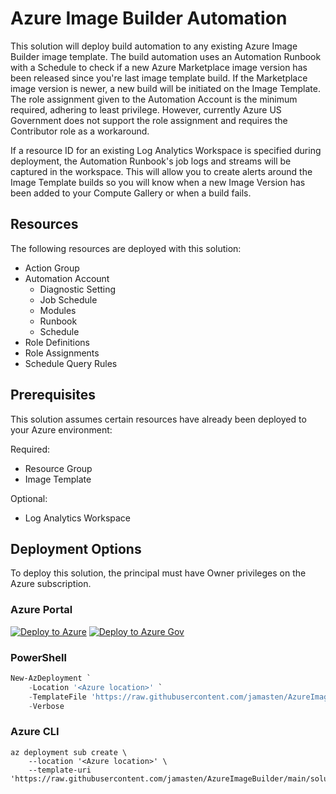 # Azure Image Builder Automation

This solution will deploy build automation to any existing Azure Image Builder image template. The build automation uses an Automation Runbook with a Schedule to check if a new Azure Marketplace image version has been released since you're last image template build. If the Marketplace image version is newer, a new build will be initiated on the Image Template. The role assignment given to the Automation Account is the minimum required, adhering to least privilege. However, currently Azure US Government does not support the role assignment and requires the Contributor role as a workaround.

If a resource ID for an existing Log Analytics Workspace is specified during deployment, the Automation Runbook's job logs and streams will be captured in the workspace. This will allow you to create alerts around the Image Template builds so you will know when a new Image Version has been added to your Compute Gallery or when a build fails.

## Resources

The following resources are deployed with this solution:

- Action Group
- Automation Account
  - Diagnostic Setting
  - Job Schedule
  - Modules
  - Runbook
  - Schedule
- Role Definitions
- Role Assignments
- Schedule Query Rules

## Prerequisites

This solution assumes certain resources have already been deployed to your Azure environment:

Required:

- Resource Group
- Image Template

Optional:

- Log Analytics Workspace

## Deployment Options

To deploy this solution, the principal must have Owner privileges on the Azure subscription.

### Azure Portal

[![Deploy to Azure](https://aka.ms/deploytoazurebutton)](https://portal.azure.com/#create/Microsoft.Template/uri/https%3A%2F%2Fraw.githubusercontent.com%2Fjamasten%2FAzureImageBuilder%2Fmain%2Fsolution.json)
[![Deploy to Azure Gov](https://aka.ms/deploytoazuregovbutton)](https://portal.azure.us/#create/Microsoft.Template/uri/https%3A%2F%2Fraw.githubusercontent.com%2Fjamasten%2FAzureImageBuilder%2Fmain%2Fsolution.json)

### PowerShell

````powershell
New-AzDeployment `
    -Location '<Azure location>' `
    -TemplateFile 'https://raw.githubusercontent.com/jamasten/AzureImageBuilder/main/solution.json' `
    -Verbose
````

### Azure CLI

````cli
az deployment sub create \
    --location '<Azure location>' \
    --template-uri 'https://raw.githubusercontent.com/jamasten/AzureImageBuilder/main/solution.json'
````
